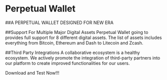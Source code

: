 # Perpetual Wallet

##A PERPETUAL WALLET DESIGNED FOR NEW ERA

##Support For Multiple Major Digital Assets
Perpetual Wallet going to provides full support for 8 different digital assets. The list of assets includes everything from Bitcoin, Ethereum and Dash to Litecoin and Zcash.

##Third Party Integrations
A collaborative ecosystem is a healthy ecosystem. We actively promote the integration of third-party partners into our platform to create improved functionalities for our users.


Download and Test Now!!!
